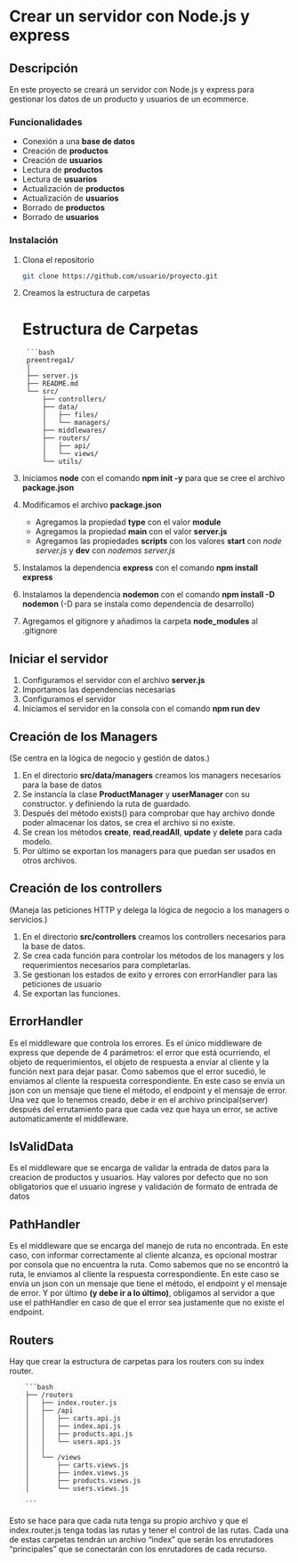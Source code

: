 # Crear un servidor con Node.js y express

## Descripción
En este proyecto se creará un servidor con Node.js y express para gestionar los datos de un producto y usuarios de un ecommerce.

### Funcionalidades
- Conexión a una **base de datos**
- Creación de **productos**
- Creación de **usuarios**
- Lectura de **productos**
- Lectura de **usuarios**
- Actualización de **productos**
- Actualización de **usuarios**
- Borrado de **productos**
- Borrado de **usuarios**

### Instalación
1. Clona el repositorio
   ```bash
   git clone https://github.com/usuario/proyecto.git

2. Creamos la estructura de carpetas 
   # Estructura de Carpetas

        ```bash
        preentrega1/
        │
        ├── server.js
        ├── README.md
        └── src/
            ├── controllers/
            ├── data/
            │   ├── files/
            │   └── managers/
            ├── middlewares/
            ├── routers/
            │   ├── api/
            │   └── views/
            └── utils/

3. Iniciamos **node** con el comando **npm init -y** para que se cree el archivo **package.json**
4. Modificamos el archivo **package.json** 
    - Agregamos la propiedad **type** con el valor **module**
    - Agregamos la propiedad **main** con el valor **server.js**
    - Agregamos las propiedades **scripts** con los valores **start** con  *node server.js* y **dev** con *nodemos server.js*

5. Instalamos la dependencia **express** con el comando **npm install express**
6. Instalamos la dependencia **nodemon** con el comando **npm install -D nodemon** (-D para se instala como dependencia de desarrollo)
7. Agregamos el gitignore y añadimos la carpeta **node_modules** al .gitignore

## Iniciar el servidor
1. Configuramos el servidor con el archivo **server.js**
2. Importamos las dependencias necesarias
3. Configuramos el servidor
4. Iniciamos el servidor en la consola con el comando **npm run dev**

## Creación de los **Managers**
(Se centra en la lógica de negocio y gestión de datos.)

1. En el directorio **src/data/managers** creamos los managers necesarios para la base de datos
2. Se instancía la clase **ProductManager** y **userManager** con su constructor. y definiendo la ruta de guardado.
3. Después del método exists() para comprobar que hay archivo donde poder almacenar los datos, se crea el archivo si no existe.
4. Se crean los métodos **create**, **read**,**readAll**, **update** y **delete** para cada modelo.
5. Por último se exportan los managers para que puedan ser usados en otros archivos.

## Creación de los **controllers**
(Maneja las peticiones HTTP y delega la lógica de negocio a los managers o servicios.)

1. En el directorio **src/controllers** creamos los controllers necesarios para la base de datos.
2. Se crea cada función para controlar los métodos de los managers y los requerimientos necesarios para completarlas.
3. Se gestionan los estados de exito y errores con errorHandler para las peticiones de usuario
4. Se exportan las funciones.

## ErrorHandler

Es el middleware que controla los errores. 
Es el único middleware de express que depende de 4 parámetros: el error que está ocurriendo, el objeto de requerimientos, el objeto de respuesta a enviar al cliente y la función next para dejar pasar.
Como sabemos que el error sucedió, le enviamos al cliente la respuesta correspondiente. En este caso se envía un json con un mensaje que tiene el método, el endpoint y el mensaje de error.
Una vez que lo tenemos creado, debe ir en el archivo principal(server) después del errutamiento para que cada vez que haya un error, se active automaticamente el middleware.

## IsValidData

Es el middleware que se encarga de validar la entrada de datos para la creacion de productos y usuarios.
Hay valores por defecto que no son obligatorios que el usuario ingrese y validación de formato de entrada de datos 

## PathHandler

Es el middleware que se encarga del manejo de ruta no encontrada.
En este caso, con informar correctamente al cliente alcanza, es opcional mostrar por consola que no encuentra la ruta.
Como sabemos que no se encontró la ruta, le enviamos al cliente la respuesta correspondiente. En este caso se envía un json con un mensaje que tiene el método, el endpoint y el mensaje de error.
Y por último **(y debe ir a lo último)**, obligamos al servidor a que use el pathHandler en caso de que el error sea justamente que no existe el endpoint.

## Routers

Hay que crear la estructura de carpetas para los routers con su index router.

        ```bash
        ├── /routers
        │   ├── index.router.js
        │   ├── /api
        │   │   ├── carts.api.js
        │   │   ├── index.api.js
        │   │   ├── products.api.js
        │   │   └── users.api.js
        │   │
        │   └── /views
        │       ├── carts.views.js
        │       ├── index.views.js
        │       ├── products.views.js
        │       └── users.views.js

        ```

Esto se hace para que cada ruta tenga su propio archivo y que el index.router.js tenga todas las rutas y tener el control de las rutas.
Cada una de estas carpetas tendrán un archivo “index” que serán los enrutadores “principales” que se conectarán con los enrutadores de cada recurso.










   
